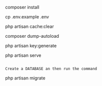 
composer install 

cp .env.example .env 

php artisan cache:clear 

composer dump-autoload 

php artisan key:generate

php artisan serve
```

Create a DATABASE an then run the command 
```
php artisan migrate
```





